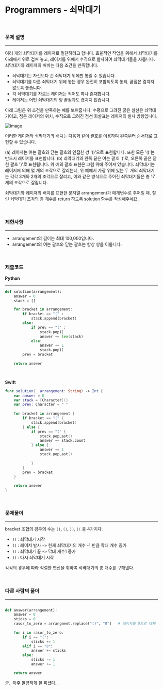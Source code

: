 #  Programmers - 쇠막대기

<br>

### 문제 설명
---
여러 개의 쇠막대기를 레이저로 절단하려고 합니다. 효율적인 작업을 위해서 쇠막대기를 아래에서 위로 겹쳐 놓고, 레이저를 위에서 수직으로 발사하여 쇠막대기들을 자릅니다. 쇠막대기와 레이저의 배치는 다음 조건을 만족합니다.

- 쇠막대기는 자신보다 긴 쇠막대기 위에만 놓일 수 있습니다.
- 쇠막대기를 다른 쇠막대기 위에 놓는 경우 완전히 포함되도록 놓되, 끝점은 겹치지 않도록 놓습니다.
- 각 쇠막대기를 자르는 레이저는 적어도 하나 존재합니다.
- 레이저는 어떤 쇠막대기의 양 끝점과도 겹치지 않습니다.

아래 그림은 위 조건을 만족하는 예를 보여줍니다. 수평으로 그려진 굵은 실선은 쇠막대기이고, 점은 레이저의 위치, 수직으로 그려진 점선 화살표는 레이저의 발사 방향입니다.

![image](https://user-images.githubusercontent.com/33051018/83382778-d18eeb00-a41e-11ea-82e2-cff219c035ce.png)

이러한 레이저와 쇠막대기의 배치는 다음과 같이 괄호를 이용하여 왼쪽부터 순서대로 표현할 수 있습니다.

(a) 레이저는 여는 괄호와 닫는 괄호의 인접한 쌍 '()'으로 표현합니다. 또한 모든 '()'는 반드시 레이저를 표현합니다.
(b) 쇠막대기의 왼쪽 끝은 여는 괄호 '('로, 오른쪽 끝은 닫힌 괄호 ')'로 표현됩니다.
위 예의 괄호 표현은 그림 위에 주어져 있습니다.
쇠막대기는 레이저에 의해 몇 개의 조각으로 잘리는데, 위 예에서 가장 위에 있는 두 개의 쇠막대기는 각각 3개와 2개의 조각으로 잘리고, 이와 같은 방식으로 주어진 쇠막대기들은 총 17개의 조각으로 잘립니다.

쇠막대기와 레이저의 배치를 표현한 문자열 arrangement가 매개변수로 주어질 때, 잘린 쇠막대기 조각의 총 개수를 return 하도록 solution 함수를 작성해주세요.

<br>

### 제한사항
---
- arrangement의 길이는 최대 100,000입니다.
- arrangement의 여는 괄호와 닫는 괄호는 항상 쌍을 이룹니다.

<br>

### 제출코드

**Python**

---
```python
def solution(arrangement):
    answer = 0
    stack = []

    for bracket in arrangement:
        if bracket == "(" :
            stack.append(bracket)
        else:
            if prev == "(" :
                stack.pop()
                answer += len(stack)
            else:
                answer += 1
                stack.pop()
        prev = bracket
            
    return answer
```

<br>

**Swift**
```swift
func solution(_ arrangement: String) -> Int {
    var answer = 0
    var stack = [Character]()
    var prev: Character = " "
    
    for bracket in arrangement {
        if bracket == "(" {
            stack.append(bracket)
        } else {
            if prev == "(" {
                stack.popLast()
                answer += stack.count
            } else {
                answer += 1
                stack.popLast()
                
            }
        }
        prev = bracket
    }
    
    return answer
}
```


<br>

### 문제풀이
---

bracket 조합의 경우의 수는 `((`, `()`, `))`, `)(` 총 4가지다.

- `((` : 쇠막대기 시작
- `()` : 레이저 발사 -> 현재 쇠막대기의 개수 -1 만큼 막대 개수 증가
- `))` : 쇠막대기 끝 -> 막대 개수1  증가
- `)(` : 다시 쇠막대기 시작

각각의 경우에 따라 적절한 연산을 취하여 쇠막대기의 총 개수를 구해낸다.

<br>

### 다른 사람의 풀이
---
```python

def answer(arrangement):
    answer = 0
    sticks = 0
    rasor_to_zero = arrangment.replace("()", "0")   # 레이저를 0으로 대체
    
    for i in rasor_to_zero:
        if i == "(":
            sticks += 1
        elif i == "0":
            answer += sticks
        else:
            sticks -= 1
            answer += 1

    return answer
```

굳.. 아주 깔끔하게 잘 짜셨다..